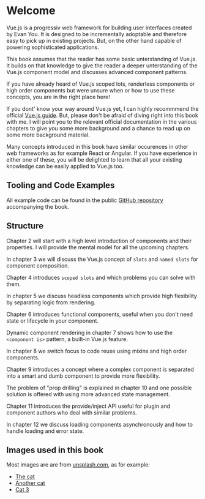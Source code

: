# Welcome

Vue.js is a progressiv web framework for building user interfaces created by Evan You. It is designed to be incrementally adoptable and
therefore easy to pick up in existing projects. But, on the other hand capable of powering sophisticated applications.

This book assumes that the reader has some basic unterstanding of Vue.js. It builds on that knowledge to give the reader
a deeper unterstanding of the Vue.js component model and discusses advanced component patterns.

If you have already heard of Vue.js scoped lots, renderless components or high order components but were unsure when or how
to use these concepts, you are in the right place here!

If you dont' know your way around Vue.js yet, I can highly recommmend the official [Vue.js guide](https://vuejs.org/v2/guide/index.html).
But, please don't be afraid of diving right into this book with me. I will point you to the relevant official documentation in
the various chapters to give you some more background and a chance to read up on some more background material.

Many concepts introduced in this book have similar occurences in other web frameworks as for example React or Angular. If you
have experience in either one of these, you will be delighted to learn that all your existing knowledge can be easily applied
to Vue.js too.

## Tooling and Code Examples

All example code can be found in the public [GitHub repository](https://github.com/fdietz/vue_components_book_examples) accompanying the book.

## Structure

Chapter 2 will start with a high level introduction of components and their properties. I will provide the mental model for all
the upcoming chapters.

In chapter 3 we will discuss the Vue.js concept of `slots` and `named slots` for component composition.

Chapter 4 introduces `scoped slots` and which problems you can solve with them.

In chapter 5 we discuss headless components which provide high flexibility by separating logic from rendering.

Chapter 6 introduces functional components, useful when you don't need state or lifecycle in your component.

Dynamic component rendering in chapter 7 shows how to use the `<component is>` pattern, a built-in Vue.js feature.

In chapter 8 we switch focus to code reuse using mixins and high order components.

Chapter 9 introduces a concept where a complex component is separated into a smart and dumb component to provide more flexibility.

The problem of "prop drilling" is explained in chapter 10 and one possible solution is offered with using more advanced state management.

Chapter 11 introduces the provide/inject API useful for plugin and component authors who deal with similar problems.

In chapter 12 we discuss loading components asynchronously and how to handle loading and error state.

## Images used in this book

Most images are are from [unsplash.com](unsplash.com), as for example:

* [The cat](https://unsplash.com/photos/V7RugxejXH)
* [Another cat](https://unsplash.com/photos/FT9SsFEXqF4)
* [Cat 3](https://unsplash.com/photos/_FoHMYYlatI)
